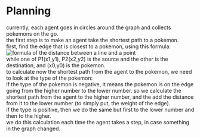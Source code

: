 # Planning
currently, each agent goes in circles around the graph and collects pokemons on the go.\
the first step is to make an agent take the shortest path to a pokemon.\
first, find the edge that is closest to a pokemon, using this formula:\
![formula of the distance between a line and a point](https://wikimedia.org/api/rest_v1/media/math/render/svg/aad3f60fa75c4e1dcbe3c1d3a3792803b6e78bf6)\
while one of P1(x1,y1), P2(x2,y2) is the source and the other is the destination, and (x0,y0) is the pokemon.\
to calculate now the shortest path from the agent to the pokemon, we need to look at the type of the pokemon:\
if the type of the pokemon is negative, it means the pokemon is on the edge going from the higher number to the lower number. so we calculate the shortest path from the agent to the higher number, and the add the distance from it to the lower number (to simply put, the weight of the edge).\
if the type is positive, then we do the same but first to the lower number and then to the higher.\
we do this calculation each time the agent takes a step, in case something in the graph changed.
